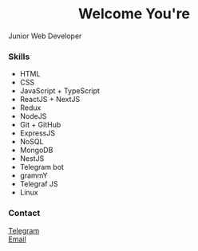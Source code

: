 <h1 align="center">Welcome You're</h1>
<p>Junior Web Developer</p>
<h3>Skills</h3>
<ul>
  <li>HTML</li>
  <li>CSS</li>
  <li>JavaScript + TypeScript</li>
  <li>ReactJS + NextJS</li>
  <li>Redux</li>
  <li>NodeJS</li>
  <li>Git + GitHub</li>
  <li>ExpressJS</li>
  <li>NoSQL</li>
  <li>MongoDB</li>
  <li>NestJS</li>
  <li>Telegram bot</li>
  <li>grammY</li>
  <li>Telegraf JS</li>
  <li>Linux</li>
</ul>

<h3>Contact</h3>
<a href="https://t.me/SaDi_BRo">Telegram</a> <br />
<a href="mailto:sayidullohabbasov0909@gmail.com">Email</a>
